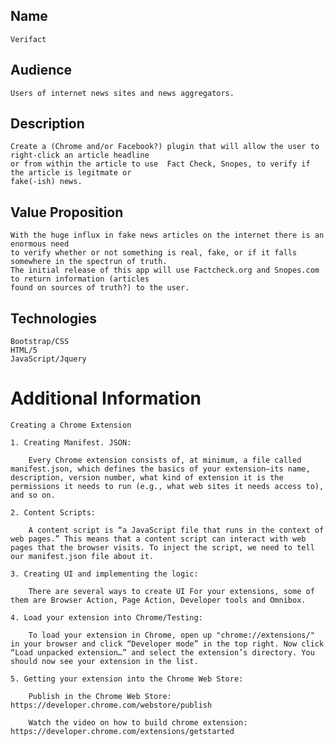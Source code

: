 ## Name 

    Verifact

## Audience

    Users of internet news sites and news aggregators.

## Description

    Create a (Chrome and/or Facebook?) plugin that will allow the user to right-click an article headline
    or from within the article to use  Fact Check, Snopes, to verify if the article is legitmate or 
    fake(-ish) news.

## Value Proposition

    With the huge influx in fake news articles on the internet there is an enormous need
    to verify whether or not something is real, fake, or if it falls somewhere in the spectrun of truth.
    The initial release of this app will use Factcheck.org and Snopes.com to return information (articles
    found on sources of truth?) to the user.

## Technologies

    Bootstrap/CSS
    HTML/5
    JavaScript/Jquery

# Additional Information

    Creating a Chrome Extension

    1. Creating Manifest. JSON:

        Every Chrome extension consists of, at minimum, a file called manifest.json, which defines the basics of your extension—its name, description, version number, what kind of extension it is the permissions it needs to run (e.g., what web sites it needs access to), and so on.

    2. Content Scripts:

        A content script is “a JavaScript file that runs in the context of web pages.” This means that a content script can interact with web pages that the browser visits. To inject the script, we need to tell our manifest.json file about it.

    3. Creating UI and implementing the logic:

        There are several ways to create UI For your extensions, some of them are Browser Action, Page Action, Developer tools and Omnibox.

    4. Load your extension into Chrome/Testing:

        To load your extension in Chrome, open up "chrome://extensions/" in your browser and click “Developer mode” in the top right. Now click “Load unpacked extension…” and select the extension’s directory. You should now see your extension in the list.

    5. Getting your extension into the Chrome Web Store:

        Publish in the Chrome Web Store: https://developer.chrome.com/webstore/publish

        Watch the video on how to build chrome extension: https://developer.chrome.com/extensions/getstarted
